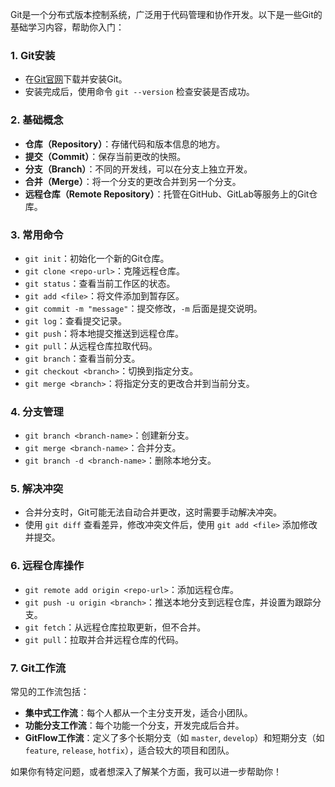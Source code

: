 Git是一个分布式版本控制系统，广泛用于代码管理和协作开发。以下是一些Git的基础学习内容，帮助你入门：
### 1. **Git安装**
   - 在[Git官网](https://git-scm.com/)下载并安装Git。
   - 安装完成后，使用命令 `git --version` 检查安装是否成功。

### 2. **基础概念**
   - **仓库（Repository）**：存储代码和版本信息的地方。
   - **提交（Commit）**：保存当前更改的快照。
   - **分支（Branch）**：不同的开发线，可以在分支上独立开发。
   - **合并（Merge）**：将一个分支的更改合并到另一个分支。
   - **远程仓库（Remote Repository）**：托管在GitHub、GitLab等服务上的Git仓库。

### 3. **常用命令**
   - `git init`：初始化一个新的Git仓库。
   - `git clone <repo-url>`：克隆远程仓库。
   - `git status`：查看当前工作区的状态。
   - `git add <file>`：将文件添加到暂存区。
   - `git commit -m "message"`：提交修改，`-m` 后面是提交说明。
   - `git log`：查看提交记录。
   - `git push`：将本地提交推送到远程仓库。
   - `git pull`：从远程仓库拉取代码。
   - `git branch`：查看当前分支。
   - `git checkout <branch>`：切换到指定分支。
   - `git merge <branch>`：将指定分支的更改合并到当前分支。

### 4. **分支管理**
   - `git branch <branch-name>`：创建新分支。
   - `git merge <branch-name>`：合并分支。
   - `git branch -d <branch-name>`：删除本地分支。

### 5. **解决冲突**
   - 合并分支时，Git可能无法自动合并更改，这时需要手动解决冲突。
   - 使用 `git diff` 查看差异，修改冲突文件后，使用 `git add <file>` 添加修改并提交。

### 6. **远程仓库操作**
   - `git remote add origin <repo-url>`：添加远程仓库。
   - `git push -u origin <branch>`：推送本地分支到远程仓库，并设置为跟踪分支。
   - `git fetch`：从远程仓库拉取更新，但不合并。
   - `git pull`：拉取并合并远程仓库的代码。

### 7. **Git工作流**
   常见的工作流包括：
   - **集中式工作流**：每个人都从一个主分支开发，适合小团队。
   - **功能分支工作流**：每个功能一个分支，开发完成后合并。
   - **GitFlow工作流**：定义了多个长期分支（如 `master`, `develop`）和短期分支（如 `feature`, `release`, `hotfix`），适合较大的项目和团队。

如果你有特定问题，或者想深入了解某个方面，我可以进一步帮助你！